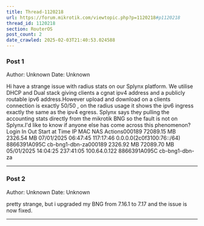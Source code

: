```yaml
---
title: Thread-1120218
url: https://forum.mikrotik.com/viewtopic.php?p=1120218#p1120218
thread_id: 1120218
section: RouterOS
post_count: 2
date_crawled: 2025-02-03T21:40:53.024588
---
```


### Post 1
Author: Unknown
Date: Unknown

Hi have a strange issue with radius stats on our Splynx platform. We utilise DHCP and Dual stack giving clients a cgnat ipv4 address and a publicly routable ipv6 address.However upload and download on a clients connection is exactly 50/50 , on the radius usage it shows the ipv6 ingress exactly the same as the ipv4 egress. Splynx says they pulling the accounting stats directly from the mikrotik BNG so the fault is not on Splynx.I'd like to know if anyone else has come across this phenomenon?Login	In	Out	Start at	Time	IP	MAC	NAS	Actions000189	72089.15 MB	2326.54 MB	07/01/2025 06:47:45	117:17:46	0.0.0.0(2c0f3100:76::/64)	8866391A095C	cb-bng1-dbn-za000189	2326.92 MB	72089.70 MB	05/01/2025 14:04:25	237:41:05	100.64.0.122	8866391A095C	cb-bng1-dbn-za

---
### Post 2
Author: Unknown
Date: Unknown

pretty strange, but i upgraded my BNG from 7.16.1 to 7.17 and the issue is now fixed.

---
